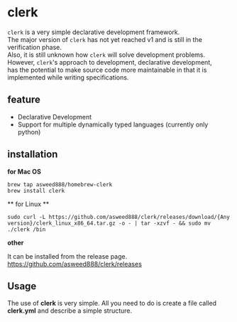 # clerk

`clerk` is a very simple declarative development framework.  
The major version of `clerk` has not yet reached v1 and is still in the verification phase.  
Also, it is still unknown how `clerk` will solve development problems.  
However, `clerk`'s approach to development, declarative development,   
has the potential to make source code more maintainable in that it is implemented while writing specifications.

## feature

- Declarative Development
- Support for multiple dynamically typed languages (currently only python)

## installation

**for Mac OS**  

```
brew tap asweed888/homebrew-clerk
brew install clerk
```

** for Linux **

```
sudo curl -L https://github.com/asweed888/clerk/releases/download/{Any version}/clerk_linux_x86_64.tar.gz -o - | tar -xzvf - && sudo mv ./clerk /bin
```

**other**  

It can be installed from the release page.  
https://github.com/asweed888/clerk/releases

## Usage
The use of **clerk** is very simple.
All you need to do is create a file called **clerk.yml** and describe a simple structure.
